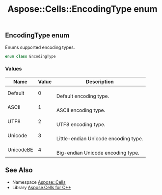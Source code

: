﻿---
title: Aspose::Cells::EncodingType enum
linktitle: EncodingType
second_title: Aspose.Cells for C++ API Reference
description: 'Aspose::Cells::EncodingType enum. Enums supported encoding types in C++.'
type: docs
weight: 20500
url: /cpp/aspose.cells/encodingtype/
---
## EncodingType enum


Enums supported encoding types.

```cpp
enum class EncodingType
```

### Values

| Name | Value | Description |
| --- | --- | --- |
| Default | 0 | <br>Default encoding type. |
| ASCII | 1 | <br>ASCII encoding type. |
| UTF8 | 2 | <br>UTF8 encoding type. |
| Unicode | 3 | <br>Little-endian Unicode encoding type. |
| UnicodeBE | 4 | <br>Big-endian Unicode encoding type. |

## See Also

* Namespace [Aspose::Cells](../)
* Library [Aspose.Cells for C++](../../)
